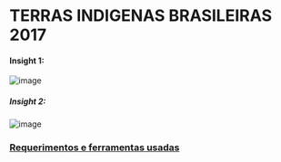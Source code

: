 # TERRAS INDIGENAS BRASILEIRAS 2017

#### Insight 1:
![image](https://user-images.githubusercontent.com/104772356/194680078-8aa10d7a-e4ad-4e53-b4af-417b919578b5.png)

##### Insight 2:
![image](https://user-images.githubusercontent.com/104772356/194680066-1d9cc263-8c22-44ee-9fc1-62e3ee2c701f.png)

### [Requerimentos e ferramentas usadas](https://github.com/Gustavomichel/Exploratory-data-analysis-Brazil-indigenous-land/blob/master/requirements.txt)


